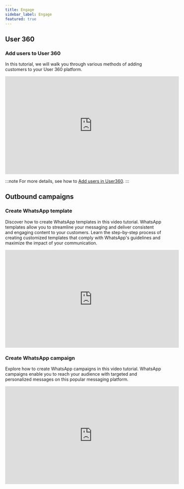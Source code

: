 ```yaml
---
title: Engage
sidebar_label: Engage
featured: true
---
```


## User 360

### Add users to User 360

In this tutorial, we will walk you through various methods of adding customers to your User 360 platform. 
<center>
<iframe width="560" height="315" src="https://www.youtube.com/embed/to1lgjAjmKg" title="YouTube video player" frameborder="0" allow="accelerometer; autoplay; clipboard-write; encrypted-media; gyroscope; picture-in-picture; web-share" allowfullscreen></iframe>
</center>


:::note
For more details, see how to [Add users in User360](https://docs.yellow.ai/docs/platform_concepts/engagement/cdp/user_data/add_user_overview).
:::


## Outbound campaigns

### Create WhatsApp template

Discover how to create WhatsApp templates in this video tutorial. WhatsApp templates allow you to streamline your messaging and deliver consistent and engaging content to your customers. Learn the step-by-step process of creating customized templates that comply with WhatsApp's guidelines and maximize the impact of your communication.

<center>
<iframe width="560" height="315" src="https://www.youtube.com/embed/ZFejxFcVYfU" title="YouTube video player" frameborder="0" allow="accelerometer; autoplay; clipboard-write; encrypted-media; gyroscope; picture-in-picture; web-share" allowfullscreen></iframe>
</center>

### Create WhatsApp campaign

Explore how to create WhatsApp campaigns in this video tutorial. WhatsApp campaigns enable you to reach your audience with targeted and personalized messages on this popular messaging platform.

<iframe width="560" height="315" src="https://www.youtube.com/embed/zMD12iDdO34" title="YouTube video player" frameborder="0" allow="accelerometer; autoplay; clipboard-write; encrypted-media; gyroscope; picture-in-picture; web-share" allowfullscreen></iframe>